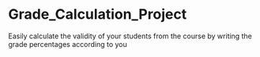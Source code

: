 # Grade_Calculation_Project
Easily calculate the validity of your students from the course by writing the grade percentages according to you
